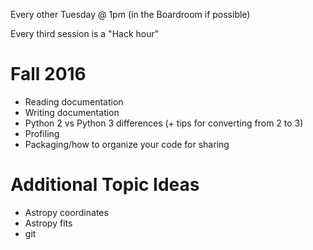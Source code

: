 Every other Tuesday @ 1pm (in the Boardroom if possible)

Every third session is a "Hack hour"

Fall 2016
=========

* Reading documentation
* Writing documentation
* Python 2 vs Python 3 differences (+ tips for converting from 2 to 3)
* Profiling
* Packaging/how to organize your code for sharing

Additional Topic Ideas
======================

* Astropy coordinates
* Astropy fits
* git


